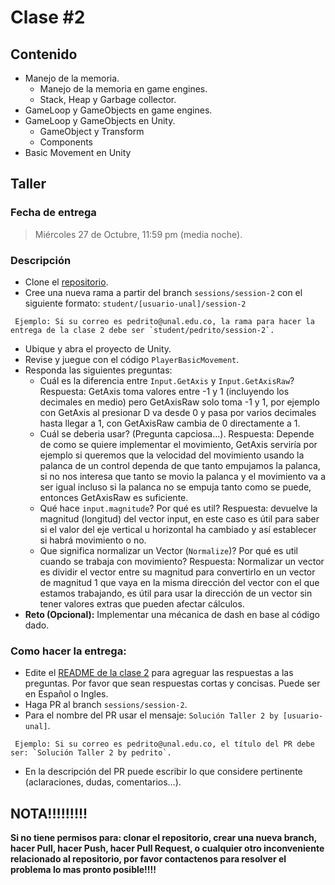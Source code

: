 # Clase #2

## Contenido

- Manejo de la memoria.
  - Manejo de la memoria en game engines.
  - Stack, Heap y Garbage collector.
- GameLoop y GameObjects en game engines.
- GameLoop y GameObjects en Unity.
  - GameObject y Transform
  - Components
- Basic Movement en Unity

## Taller

### Fecha de entrega
> Miércoles 27 de Octubre, 11:59 pm (media noche).

### Descripción
- Clone el [repositorio](https://github.com/UNAL-IntroVideojuegos-2021-2/intro-videogames-2021-2).
- Cree una nueva rama a partir del branch `sessions/session-2` con el siguiente formato: `student/[usuario-unal]/session-2`
```
 Ejemplo: Si su correo es pedrito@unal.edu.co, la rama para hacer la entrega de la clase 2 debe ser `student/pedrito/session-2`.
```
- Ubique y abra el proyecto de Unity.
- Revise y juegue con el código `PlayerBasicMovement`.
- Responda las siguientes preguntas:
  - Cuál es la diferencia entre `Input.GetAxis` y `Input.GetAxisRaw`?
    Respuesta: GetAxis toma valores entre -1 y 1 (incluyendo los decimales en medio) pero GetAxisRaw solo toma -1 y 1, por ejemplo con GetAxis al presionar D va desde 0 y pasa por varios decimales hasta llegar a 1, con GetAxisRaw cambia de 0 directamente a 1.
  - Cuál se deberia usar? (Pregunta capciosa...).
    Respuesta: Depende de como se quiere implementar el movimiento, GetAxis serviría por ejemplo si queremos que la velocidad del movimiento usando la palanca de un control dependa de que tanto empujamos la palanca, si no nos interesa que tanto se movio la palanca y el movimiento va a ser igual incluso si la palanca no se empuja tanto como se puede, entonces GetAxisRaw es suficiente.
  - Qué hace `input.magnitude`? Por qué es util?
    Respuesta: devuelve la magnitud (longitud) del vector input, en este caso es útil para saber si el valor del eje vertical u horizontal ha cambiado y así establecer si habrá movimiento o no.
  - Que significa normalizar un Vector (`Normalize`)? Por qué es util cuando se trabaja con movimiento?
    Respuesta: Normalizar un vector es dividir el vector entre su magnitud para convertirlo en un vector de magnitud 1 que vaya en la misma dirección del vector con el que estamos trabajando, es útil para usar la dirección de un vector sin tener valores extras que pueden afectar cálculos.
- **Reto (Opcional):** Implementar una mécanica de dash en base al código dado.

### Como hacer la entrega:
- Edite el [README de la clase 2](https://github.com/UNAL-IntroVideojuegos-2021-2/intro-videogames-2021-2/blob/main/Clase2/README.md) para agreguar las respuestas a las preguntas. Por favor que sean respuestas cortas y concisas. Puede ser en Español o Ingles.
- Haga PR al branch `sessions/session-2`. 
- Para el nombre del PR usar el mensaje: `Solución Taller 2 by [usuario-unal]`. 
```
 Ejemplo: Si su correo es pedrito@unal.edu.co, el título del PR debe ser: `Solución Taller 2 by pedrito`.
```
- En la descripción del PR puede escribir lo que considere pertinente (aclaraciones, dudas, comentarios...).

## NOTA!!!!!!!!!
**Si no tiene permisos para: clonar el repositorio, crear una nueva branch, hacer Pull, hacer Push, hacer Pull Request, o cualquier otro inconveniente relacionado al repositorio, por favor contactenos para resolver el problema lo mas pronto posible!!!!**